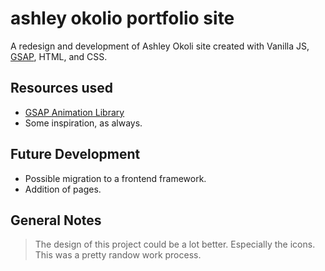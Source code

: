 # ashley okolio portfolio site

A redesign and development of Ashley Okoli site created with Vanilla JS, [GSAP](https://gsap.com/resources/getting-started), HTML, and CSS.

## Resources used
- [GSAP Animation Library](https://gsap.com/resources/getting-started)
- Some inspiration, as always.

## Future Development
- Possible migration to a frontend framework.
- Addition of pages.

## General Notes
> The design of this project could be a lot better. Especially the icons. This was a pretty randow work process.